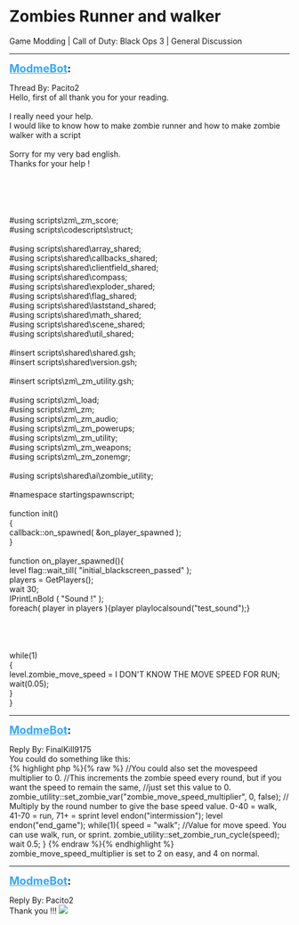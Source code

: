 # Zombies Runner and walker
Game Modding | Call of Duty: Black Ops 3 | General Discussion

---
<strong style="font-size: 1.4em;"><span style="text-decoration: underline;text-decoration-color: #34a7f9;"><span style="color:#34a7f9;">ModmeBot</span></span>:</strong>

<p>Thread By: Pacito2<br />Hello, first of all thank you for your reading.<br /><br />I really need your help.<br />I would like to know how to make zombie runner and how to make zombie walker with a script<br /> <br />Sorry for my very bad english.<br />Thanks for your help !<br /> <br /> <br /> <br /> <br /> <br />#using scripts\zm\_zm_score;<br />#using scripts\codescripts\struct;<br /><br />#using scripts\shared\array_shared;<br />#using scripts\shared\callbacks_shared;<br />#using scripts\shared\clientfield_shared;<br />#using scripts\shared\compass;<br />#using scripts\shared\exploder_shared;<br />#using scripts\shared\flag_shared;<br />#using scripts\shared\laststand_shared;<br />#using scripts\shared\math_shared;<br />#using scripts\shared\scene_shared;<br />#using scripts\shared\util_shared;<br /><br />#insert scripts\shared\shared.gsh;<br />#insert scripts\shared\version.gsh;<br /><br />#insert scripts\zm\_zm_utility.gsh;<br /><br />#using scripts\zm\_load;<br />#using scripts\zm\_zm;<br />#using scripts\zm\_zm_audio;<br />#using scripts\zm\_zm_powerups;<br />#using scripts\zm\_zm_utility;<br />#using scripts\zm\_zm_weapons;<br />#using scripts\zm\_zm_zonemgr;<br /><br />#using scripts\shared\ai\zombie_utility;<br /><br />#namespace startingspawnscript;<br /><br />function init()<br />{<br />    callback::on_spawned( &amp;on_player_spawned );<br />}<br /><br />function on_player_spawned(){<br />    level flag::wait_till( &quot;initial_blackscreen_passed&quot; );<br />    players = GetPlayers();<br />    wait 30;<br />    IPrintLnBold ( &quot;Sound !&quot; );<br />    foreach( player in players ){player playlocalsound(&quot;test_sound&quot;);}<br />    <br />    <br />    <br />    <br />    while(1)<br />    {<br />        level.zombie_move_speed = I DON&#39;T KNOW THE MOVE SPEED FOR RUN;<br />        wait(0.05);<br />    }<br />}</p>

---
<strong style="font-size: 1.4em;"><span style="text-decoration: underline;text-decoration-color: #34a7f9;"><span style="color:#34a7f9;">ModmeBot</span></span>:</strong>

<p>Reply By: FinalKill9175<br />You could do something like this: <br />{% highlight php %}{% raw %}
//You could also set the movespeed multiplier to 0.
//This increments the zombie speed every round, but if you want the speed to remain the same,
//just set this value to 0.
zombie_utility::set_zombie_var("zombie_move_speed_multiplier", 0, false);    //  Multiply by the round number to give the base speed value.  0-40 = walk, 41-70 = run, 71+ = sprint
level endon("intermission");
level endon("end_game");
while(1){
     speed = "walk"; //Value for move speed. You can use walk, run, or sprint.
     zombie_utility::set_zombie_run_cycle(speed);
     wait 0.5;
}
{% endraw %}{% endhighlight %}
zombie_move_speed_multiplier is set to 2 on easy, and 4 on normal.</p>

---
<strong style="font-size: 1.4em;"><span style="text-decoration: underline;text-decoration-color: #34a7f9;"><span style="color:#34a7f9;">ModmeBot</span></span>:</strong>

<p>Reply By: Pacito2<br />Thank you !!! <img style="max-width: 500px;" src="http://aviacreations.com/modme/emoticons/smile.png"></p>
